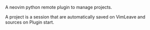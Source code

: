 A neovim python remote plugin to manage projects.

A project is a session that are automatically saved on VimLeave and sources on
Plugin start.


